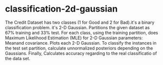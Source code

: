 # classification-2d-gaussian
The Credit Dataset has two classes (1 for Good and 2 for Bad).it's a binary classification problem.
it's 2-D Gaussian. Partitions the given dataset as 67% training and 33% test. For each class, using the training
partition, does Maximum Likelihood Estimation (MLE) for 2-D Gaussian parameters: Meanand covariance. Plots each 2-D Gaussian.
To classify the instances in the test set partition, calculate unnormalized posteriors
depending on the Gaussians. Finally, Calculates accuracy regarding to the real classificatio of the data set.
